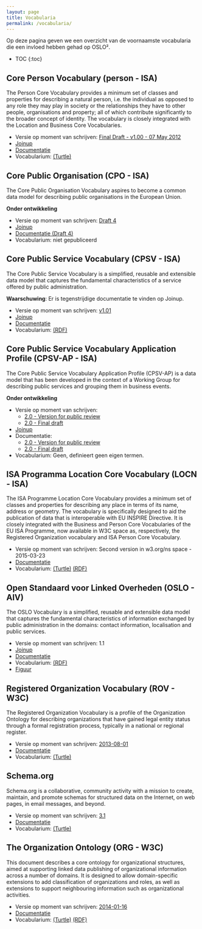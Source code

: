 ```yaml
---
layout: page
title: Vocabularia
permalink: /vocabularia/
---
```


Op deze pagina geven we een overzicht van de voornaamste vocabularia die een invloed hebben gehad op OSLO².

* TOC
{:toc}

## Core Person Vocabulary (person - ISA)

The Person Core Vocabulary provides a minimum set of classes and properties for describing a natural person, i.e. the individual as opposed to any role they may play in society or the relationships they have to other people, organisations and property; all of which contribute significantly to the broader concept of identity. The vocabulary is closely integrated with the Location and Business Core Vocabularies.

- Versie op moment van schrijven: [Final Draft - v1.00 - 07 May 2012](https://joinup.ec.europa.eu/asset/core_person/asset_release/core-person-vocabulary)
- [Joinup](https://joinup.ec.europa.eu/asset/core_person/description)
- [Documentatie](https://www.w3.org/ns/person#)
- Vocabularium: [(Turtle)](https://www.w3.org/ns/person.ttl)

## Core Public Organisation (CPO - ISA)

The Core Public Organisation Vocabulary aspires to become a common data model for describing public organisations in the European Union.

**Onder ontwikkeling**

- Versie op moment van schrijven: [Draft 4](https://joinup.ec.europa.eu/asset/cpov/asset_release/core-public-organisation-vocabulary-draft-4)
- [Joinup](https://joinup.ec.europa.eu/asset/cpov/description)
- [Documentatie (Draft 4)](https://joinup.ec.europa.eu/system/files/project/core_public_organisation_vocabulary_draft_4_0.01.pdf)
- Vocabularium: niet gepubliceerd

## Core Public Service Vocabulary (CPSV - ISA)

The Core Public Service Vocabulary is a simplified, reusable and extensible data model that captures the fundamental characteristics of a service offered by public administration.

**Waarschuwing**: Er is tegenstrijdige documentatie te vinden op Joinup.

- Versie op moment van schrijven: [v1.01](https://joinup.ec.europa.eu/asset/core_public_service/asset_release/core-public-service-vocabulary-0)
- [Joinup](https://joinup.ec.europa.eu/asset/core_public_service/description)
- [Documentatie](https://joinup.ec.europa.eu/system/files/project/7e/8d/ae/Core%20Public%20Service%20Vocabulary%20specification%20v1.01.pdf)
- Vocabularium: [(RDF)](http://purl.org/vocab/cpsv#)

## Core Public Service Vocabulary Application Profile (CPSV-AP - ISA)

The Core Public Service Vocabulary Application Profile (CPSV-AP) is a data model that has been developed in the context of a Working Group for describing public services and grouping them in business events.

**Onder ontwikkeling**

- Versie op moment van schrijven:
  - [2.0 - Version for public review](https://joinup.ec.europa.eu/asset/cpsv-ap/asset_release/core-public-service-vocabulary-application-profile-20-version-public-rev)
  - [2.0 - Final draft](https://joinup.ec.europa.eu/asset/cpsv-ap/asset_release/core-public-service-vocabulary-application-profile-v20-final-draft)
- [Joinup](https://joinup.ec.europa.eu/asset/cpsv-ap/description)
- Documentatie:
  - [2.0 - Version for public review](https://joinup.ec.europa.eu/system/files/project/cc_di07171_cs270_d04.01_cpsv-ap-2.0_v1.05.pdf)
  - [2.0 - Final draft](https://joinup.ec.europa.eu/system/files/project/cc_di07171_cs270_d04.02_cpsv-ap-2.0_v1.01.docx)
- Vocabularium: Geen, definieert geen eigen termen.

## ISA Programma Location Core Vocabulary (LOCN - ISA)

The ISA Programme Location Core Vocabulary provides a minimum set of classes and properties for describing any place in terms of its name, address or geometry. The vocabulary is specifically designed to aid the publication of data that is interoperable with EU INSPIRE Directive. It is closely integrated with the Business and Person Core Vocabularies of the EU ISA Programme, now available in W3C space as, respectively, the Registered Organization vocabulary and ISA Person Core Vocabulary.

- Versie op moment van schrijven: Second version in w3.org/ns space - 2015-03-23
- [Documentatie](http://www.w3.org/ns/locn#)
- Vocabularium: [(Turtle)](https://www.w3.org/ns/locn.ttl) [(RDF)](https://www.w3.org/ns/locn.rdf)

## Open Standaard voor Linked Overheden (OSLO - AIV)

The OSLO Vocabulary is a simplified, reusable and extensible data model that captures the fundamental characteristics of information exchanged by public administration in the domains: contact information, localisation and public services.

- Versie op moment van schrijven: 1.1
- [Joinup](https://joinup.ec.europa.eu/catalogue/repository/oslo-open-standards-local-administrations-flanders)
- [Documentatie](https://www.v-ict-or.be/assets/5384d510ce3fb57c500006ad/OSLO1.1-specificaties.pdf)
- Vocabularium: [(RDF)](http://purl.org/oslo/ns/localgov#)
- [Figuur](https://raw.githubusercontent.com/rafbuyle/oslo_xml_schemas/master/OSLO_model_v1_1_0.png)

## Registered Organization Vocabulary (ROV - W3C)

The Registered Organization Vocabulary is a profile of the Organization Ontology for describing organizations that have gained legal entity status through a formal registration process, typically in a national or regional register.

- Versie op moment van schrijven: [2013-08-01](http://www.w3.org/TR/2013/NOTE-vocab-regorg-20130801/)
- [Documentatie](https://www.w3.org/TR/vocab-regorg/)
- Vocabularium: [(Turtle)](https://www.w3.org/ns/regorg#)

## Schema.org

Schema.org is a collaborative, community activity with a mission to create, maintain, and promote schemas for structured data on the Internet, on web pages, in email messages, and beyond.

- Versie op moment van schrijven: [3.1](http://schema.org/version/3.1/)
- [Documentatie](https://schema.org)
- Vocabularium: [(Turtle)](https://schema.org/version/latest/schema.ttl)

## The Organization Ontology (ORG - W3C)

This document describes a core ontology for organizational structures, aimed at supporting linked data publishing of organizational information across a number of domains. It is designed to allow domain-specific extensions to add classification of organizations and roles, as well as extensions to support neighbouring information such as organizational activities.

- Versie op moment van schrijven: [2014-01-16](http://www.w3.org/TR/2014/REC-vocab-org-20140116/)
- [Documentatie](https://www.w3.org/TR/vocab-org/)
- Vocabularium: [(Turtle)](http://www.w3.org/ns/org.ttl)  [(RDF)](http://www.w3.org/ns/org.rdf)
